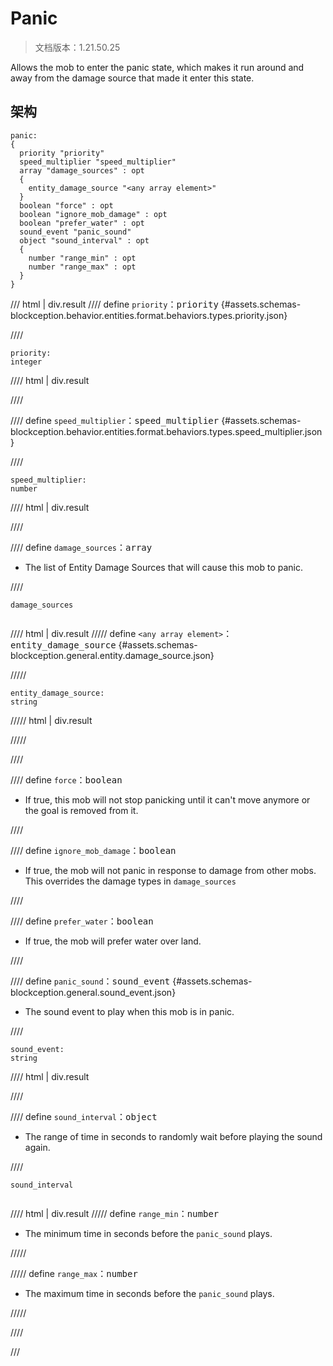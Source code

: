 # Panic

> 文档版本：1.21.50.25

Allows the mob to enter the panic state, which makes it run around and away from the damage source that made it enter this state.

## 架构

```mcschema
panic:
{
  priority "priority"
  speed_multiplier "speed_multiplier"
  array "damage_sources" : opt
  {
    entity_damage_source "<any array element>"
  }
  boolean "force" : opt
  boolean "ignore_mob_damage" : opt
  boolean "prefer_water" : opt
  sound_event "panic_sound"
  object "sound_interval" : opt
  {
    number "range_min" : opt
    number "range_max" : opt
  }
}

```

/// html | div.result
//// define
`priority`：<samp>priority</samp> {#assets.schemas-blockception.behavior.entities.format.behaviors.types.priority.json}


////

```mcschema
priority:
integer

```

//// html | div.result

////



//// define
`speed_multiplier`：<samp>speed_multiplier</samp> {#assets.schemas-blockception.behavior.entities.format.behaviors.types.speed_multiplier.json}


////

```mcschema
speed_multiplier:
number

```

//// html | div.result

////



//// define
`damage_sources`：<samp>array</samp>

- The list of Entity Damage Sources that will cause this mob to panic.


////

<div class="language-text highlight"><span class="filename"><code>damage_sources</code></span><pre id="__code_1"><span></span></pre></div>

//// html | div.result
///// define
`<any array element>`：<samp>entity_damage_source</samp> {#assets.schemas-blockception.general.entity.damage_source.json}


/////

```mcschema
entity_damage_source:
string

```

///// html | div.result

/////



////


//// define
`force`：<samp>boolean</samp>

- If true, this mob will not stop panicking until it can't move anymore or the goal is removed from it.


////


//// define
`ignore_mob_damage`：<samp>boolean</samp>

- If true, the mob will not panic in response to damage from other mobs. This overrides the damage types in `damage_sources`


////


//// define
`prefer_water`：<samp>boolean</samp>

- If true, the mob will prefer water over land.


////


//// define
`panic_sound`：<samp>sound_event</samp> {#assets.schemas-blockception.general.sound_event.json}

- The sound event to play when this mob is in panic.


////

```mcschema
sound_event:
string

```

//// html | div.result

////



//// define
`sound_interval`：<samp>object</samp>

- The range of time in seconds to randomly wait before playing the sound again.


////

<div class="language-text highlight"><span class="filename"><code>sound_interval</code></span><pre id="__code_1"><span></span></pre></div>

//// html | div.result
///// define
`range_min`：<samp>number</samp>

- The minimum time in seconds before the `panic_sound` plays.


/////


///// define
`range_max`：<samp>number</samp>

- The maximum time in seconds before the `panic_sound` plays.


/////


////


///

